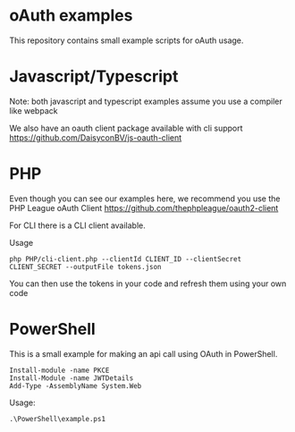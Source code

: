 # oAuth examples

This repository contains small example scripts for oAuth usage.


# Javascript/Typescript

Note: both javascript and typescript examples assume you use a compiler like webpack

We also have an oauth client package available with cli support
https://github.com/DaisyconBV/js-oauth-client


# PHP 

Even though you can see our examples here, we recommend you use the PHP League oAuth Client
https://github.com/thephpleague/oauth2-client

For CLI there is a CLI client available.

Usage

```shell
php PHP/cli-client.php --clientId CLIENT_ID --clientSecret CLIENT_SECRET --outputFile tokens.json
```

You can then use the tokens in your code and refresh them using your own code

# PowerShell

This is a small example for making an api call using OAuth in PowerShell.

```
Install-module -name PKCE
Install-Module -name JWTDetails
Add-Type -AssemblyName System.Web
```

Usage: 
```
.\PowerShell\example.ps1
```
